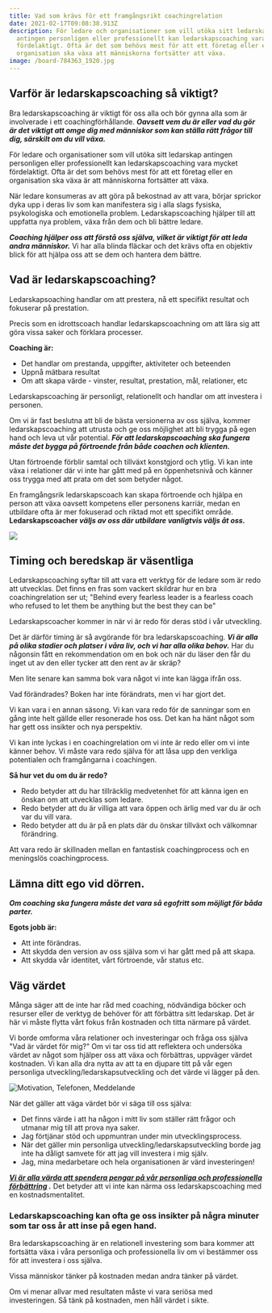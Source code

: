 ```yaml
---
title: Vad som krävs för ett framgångsrikt coachingrelation
date: 2021-02-17T09:08:38.913Z
description: För ledare och organisationer som vill utöka sitt ledarskap
  antingen personligen eller professionellt kan ledarskapscoaching vara mycket
  fördelaktigt. Ofta är det som behövs mest för att ett företag eller en
  organisation ska växa att människorna fortsätter att växa.
image: /board-784363_1920.jpg
---
```

## **Varför är ledarskapscoaching så viktigt?**

Bra ledarskapscoaching är viktigt för oss alla och bör gynna alla som är involverade i ett coachingförhållande. ***Oavsett vem du är eller vad du gör är det viktigt att omge dig med människor som kan ställa rätt frågor till dig, särskilt om du vill växa.***

För ledare och organisationer som vill utöka sitt ledarskap antingen personligen eller professionellt kan ledarskapscoaching vara mycket fördelaktigt. Ofta är det som behövs mest för att ett företag eller en organisation ska växa är att människorna fortsätter att växa.

När ledare konsumeras av att göra på bekostnad av att vara, börjar sprickor dyka upp i deras liv som kan manifestera sig i alla slags fysiska, psykologiska och emotionella problem. Ledarskapscoaching hjälper till att uppfatta nya problem, växa från dem och bli bättre ledare.

***Coaching hjälper oss att förstå oss själva, vilket är viktigt för att leda andra människor.*** Vi har alla blinda fläckar och det krävs ofta en objektiv blick för att hjälpa oss att se dem och hantera dem bättre. 

## **Vad är ledarskapscoaching?**

Ledarskapsoaching handlar om att prestera, nå ett specifikt resultat och fokuserar på prestation.

Precis som en idrottscoach handlar ledarskapscoachning om att lära sig att göra vissa saker och förklara processer. 

**Coaching är:**

* Det handlar om prestanda, uppgifter, aktiviteter och beteenden
* Uppnå mätbara resultat
* Om att skapa värde - vinster, resultat, prestation, mål, relationer, etc

Ledarskapscoaching är personligt, relationellt och handlar om att investera i personen. 

Om vi ​​är fast beslutna att bli de bästa versionerna av oss själva, kommer ledarskapscoaching att utrusta och ge oss möjlighet att bli trygga på egen hand och leva ut vår potential. ***För att ledarskapscoaching ska fungera måste det bygga på förtroende från både coachen och klienten.***

Utan förtroende förblir samtal och tillväxt konstgjord och ytlig. Vi kan inte växa i relationer där vi inte har gått med på en öppenhetsnivå och känner oss trygga med att prata om det som betyder något.

En framgångsrik ledarskapscoach kan skapa förtroende och hjälpa en person att växa oavsett kompetens eller personens karriär, medan en utbildare ofta är mer fokuserad och riktad mot ett specifikt område. **Ledarskapscoacher *väljs av oss där utbildare vanligtvis väljs åt oss.***

![](blob:https://www.ledarskapscoachen.nu/5652d1f0-2e00-46c7-815f-f6f6ade874ea)



## **Timing och beredskap är väsentliga** 

Ledarskapscoaching syftar till att vara ett verktyg för de ledare som är redo att utvecklas. Det finns en fras som vackert skildrar hur en bra coachingrelation ser ut; "Behind every fearless leader is a fearless coach who refused to let them be anything but the best they can be" 

Ledarskapscoacher kommer in när vi är redo för deras stöd i vår utveckling.

Det är därför timing är så avgörande för bra ledarskapscoaching. ***Vi är alla på olika stadier och platser i våra liv, och vi har alla olika behov.*** Har du någonsin fått en rekommendation om en bok och när du läser den får du inget ut av den eller tycker att den rent av är skräp?

Men lite senare kan samma bok vara något vi inte kan lägga ifrån oss. 

Vad förändrades? Boken har inte förändrats, men vi har gjort det.

Vi kan vara i en annan säsong. Vi kan vara redo för de sanningar som en gång inte helt gällde eller resonerade hos oss. Det kan ha hänt något som har gett oss insikter och nya perspektiv.

Vi kan inte lyckas i en coachingrelation om vi inte är redo eller om vi inte känner behov. Vi måste vara redo själva för att låsa upp den verkliga potentialen och framgångarna i coachingen.

**Så hur vet du om du är redo?**

* Redo betyder att du har tillräcklig medvetenhet för att känna igen en önskan om att utvecklas som ledare.
* Redo betyder att du är villiga att vara öppen och ärlig med var du är och var du vill vara.
* Redo betyder att du är på en plats där du önskar tillväxt och välkomnar förändring.

Att vara redo är skillnaden mellan en fantastisk coachingprocess och en meningslös coachingprocess.

## **Lämna ditt ego vid dörren.**

***Om coaching ska fungera måste det vara så egofritt som möjligt för båda parter.*** 

**Egots jobb är:**

* Att inte förändras. 
* Att skydda den version av oss själva som vi har gått med på att skapa. 
* Att skydda vår identitet, vårt förtroende, vår status etc.

## **Väg värdet** 

Många säger att de inte har råd med coaching, nödvändiga böcker och resurser eller de verktyg de behöver för att förbättra sitt ledarskap. Det är här vi måste flytta vårt fokus från kostnaden och titta närmare på värdet.

Vi borde omforma våra relationer och investeringar och fråga oss själva "Vad är värdet för mig?" Om vi tar oss tid att reflektera och undersöka värdet av något som hjälper oss att växa och förbättras, uppväger värdet kostnaden. Vi kan alla dra nytta av att ta en djupare titt på vår egen personliga utveckling/ledarskapsutveckling och det värde vi lägger på den.

![Motivation, Telefonen, Meddelande](https://cdn.pixabay.com/photo/2016/08/31/23/16/motivation-1634875__340.jpg)

När det gäller att väga värdet bör vi säga till oss själva: 

* Det finns värde i att ha någon i mitt liv som ställer rätt frågor och utmanar mig till att prova nya saker.
* Jag förtjänar stöd och uppmuntran under min utvecklingsprocess.
* När det gäller min personliga utveckling/ledarskapsutveckling borde jag inte ha dåligt samvete för att jag vill investera i mig själv.
* Jag, mina medarbetare och hela organisationen är värd investeringen! 

***[Vi är alla värda att spendera pengar på vår personliga och professionella förbättring](https://www.paulscanlon.com/TheMentorshipGroup) .*** Det betyder att vi inte kan närma oss ledarskapscoaching med en kostnadsmentalitet.

### **Ledarskapscoaching kan ofta ge oss insikter på några minuter som tar oss år att inse på egen hand.**

Bra ledarskapscoaching är en relationell investering som bara kommer att fortsätta växa i våra personliga och professionella liv om vi bestämmer oss för att investera i oss själva.

Vissa människor tänker på kostnaden medan andra tänker på värdet.

Om vi ​​menar allvar med resultaten måste vi vara seriösa med investeringen. Så tänk på kostnaden, men håll värdet i sikte.